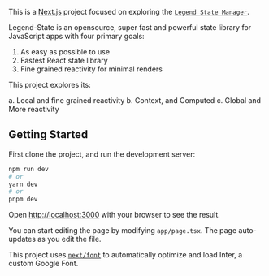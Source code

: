 This is a [Next.js](https://nextjs.org/) project focused on exploring the [`Legend State Manager`](https://github.com/LegendApp/legend-state).

Legend-State is an opensource, super fast and powerful state library for JavaScript apps with four primary goals:

1. As easy as possible to use
2. Fastest React state library
3. Fine grained reactivity for minimal renders

This project explores its:

a. Local and fine grained reactivity
b. Context, and Computed
c. Global and More reactivity

## Getting Started

First clone the project, and run the development server:

```bash
npm run dev
# or
yarn dev
# or
pnpm dev
```

Open [http://localhost:3000](http://localhost:3000) with your browser to see the result.

You can start editing the page by modifying `app/page.tsx`. The page auto-updates as you edit the file.

This project uses [`next/font`](https://nextjs.org/docs/basic-features/font-optimization) to automatically optimize and load Inter, a custom Google Font.

